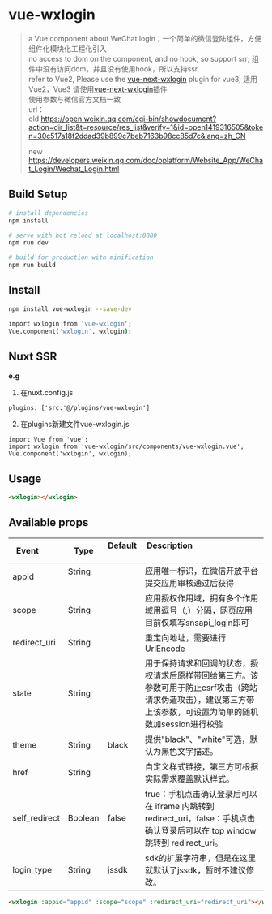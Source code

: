 # vue-wxlogin

>  a Vue component about WeChat login；一个简单的微信登陆组件，方便组件化模块化工程化引入    
>  no access to dom on the component, and no hook, so support srr; 组件中没有访问dom，并且没有使用hook，所以支持ssr    
>  refer to Vue2, Please use the <a href="https://github.com/toMatthew/vue-next-wxlogin">vue-next-wxlogin</a> plugin for vue3; 适用Vue2，Vue3 请使用<a href="https://github.com/toMatthew/vue-next-wxlogin">vue-next-wxlogin</a>插件             
>  使用参数与微信官方文档一致      
url：     
> old https://open.weixin.qq.com/cgi-bin/showdocument?action=dir_list&t=resource/res_list&verify=1&id=open1419316505&token=30c517a18f2ddad39b899c7beb7163b98cc85d7c&lang=zh_CN
> 
> new https://developers.weixin.qq.com/doc/oplatform/Website_App/WeChat_Login/Wechat_Login.html     



## Build Setup

``` bash
# install dependencies
npm install

# serve with hot reload at localhost:8080
npm run dev

# build for production with minification
npm run build

```
## Install
``` bash
npm install vue-wxlogin --save-dev
```

``` bash
import wxlogin from 'vue-wxlogin';
Vue.component('wxlogin', wxlogin);
```

## Nuxt SSR 
<b> e.g </b> 
1. 在nuxt.config.js
```
plugins: ['src:'@/plugins/vue-wxlogin']
```
2. 在plugins新建文件vue-wxlogin.js
```
import Vue from 'vue';
import wxlogin from 'vue-wxlogin/src/components/vue-wxlogin.vue';
Vue.component('wxlogin', wxlogin);
```

## Usage

``` html
<wxlogin></wxlogin>
```

## Available props

| Event         |Type           | Default    | Description                                         |
|---------------|---------------|------------|-----------------------------------------------------|
| appid         |String         |            | 应用唯一标识，在微信开放平台提交应用审核通过后获得  |
| scope         |String         |            | 应用授权作用域，拥有多个作用域用逗号（,）分隔，网页应用目前仅填写snsapi_login即可 |
| redirect_uri  |String         |            | 重定向地址，需要进行UrlEncode                        |
| state         |String         |            | 用于保持请求和回调的状态，授权请求后原样带回给第三方。该参数可用于防止csrf攻击（跨站请求伪造攻击），建议第三方带上该参数，可设置为简单的随机数加session进行校验                                            |
| theme         |String         | black      | 提供"black"、"white"可选，默认为黑色文字描述。      |
| href          |String         |            | 自定义样式链接，第三方可根据实际需求覆盖默认样式。  |
| self_redirect |Boolean        | false      | true：手机点击确认登录后可以在 iframe 内跳转到 redirect_uri，false：手机点击确认登录后可以在 top window 跳转到 redirect_uri。  |
| login_type    |String         | jssdk      | sdk的扩展字符串，但是在这里就默认了jssdk，暂时不建议修改。  |

``` html
<wxlogin :appid="appid" :scope="scope" :redirect_uri="redirect_uri"></wxlogin>
```
